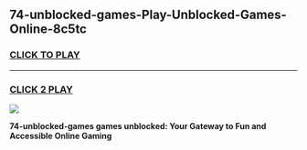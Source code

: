 
## 74-unblocked-games-Play-Unblocked-Games-Online-8c5tc
<h3>
<a href="https://premium76.site?title=74-unblocked-games&ref=25A">CLICK TO PLAY</a></h3>
<hr>

<h3>
<a href="https://premium76.site?title=74-unblocked-games&ref=25A">CLICK 2 PLAY</a>
  
</h3>

<a href="https://premium76.site?title=74-unblocked-games&ref=25A"><img src="https://clearcache.store/games.png"></a>


**74-unblocked-games games unblocked: Your Gateway to Fun and Accessible Online Gaming**

